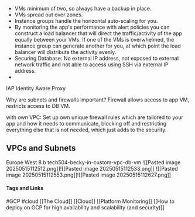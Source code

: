 - VMs minimum of two, so always have a backup in place.
- VMs spread out over zones.
- Instance groups handle the horizontal auto-scaling for you. 
- By monitoring the app's performance with alert policies you can construct a load balancer that will direct the traffic/activity of the app equally between your VMs. If one of the VMs is overwhelmed, the instance group can generate another for you, at which point the load balancer will distribute the activity evenly.
- Securing Database: No external IP address, not exposed to external network traffic and not able to access using SSH via external IP address. 
- 


IAP Identity Aware Proxy


Why are subnets and firewalls important?
Firewall allows access to app VM, restricts access to DB VM.  

with own VPC: Set up own unique firewall rules which are tailored to your app and how it needs to communicate, blocking off and restricting everything else that is not needed, which just adds to the security. 

## VPCs and Subnets

Europe West 8 b 
tech504-becky-in-custom-vpc-db-vm
![[Pasted image 20250515112512.png]]![[Pasted image 20250515112533.png]]
![[Pasted image 20250515112553.png]]![[Pasted image 20250515112627.png]]



#### Tags and Links 
#GCP 
#cloud 
[[The Cloud]] 
[[Cloud]] 
[[Platform Monitoring]] 
[[How to deploy on GCP for high availability and scalability (and security)]]